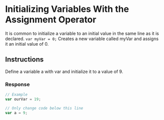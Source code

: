 # Initializing Variables With the Assignment Operator

It is common to initialize a variable to an initial value in the same line as it is declared.
`var myVar = 0;`
Creates a new variable called myVar and assigns it an initial value of 0.
## Instructions
Define a variable a with var and initialize it to a value of 9.

### Response

```javascript
// Example
var ourVar = 19;

// Only change code below this line
var a = 9;

```
